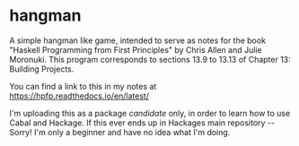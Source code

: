 # hangman

A simple hangman like game, intended to serve as notes for the book "Haskell
Programming from First Principles" by Chris Allen and Julie Moronuki. This
program corresponds to sections 13.9 to 13.13 of Chapter 13: Building Projects.

You can find a link to this in my notes at https://hpfp.readthedocs.io/en/latest/

I'm uploading this as a package *candidate* only, in order to learn how to use
Cabal and Hackage. If this ever ends up in Hackages main repository -- Sorry!
I'm only a beginner and have no idea what I'm doing.
